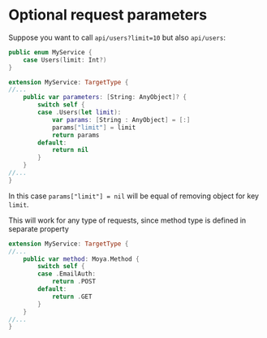 Optional request parameters
===========================

Suppose you want to call `api/users?limit=10` but also `api/users`:

```swift
public enum MyService {
	case Users(limit: Int?)
}

extension MyService: TargetType {
//...
	public var parameters: [String: AnyObject]? {
	    switch self {
	    case .Users(let limit):
	        var params: [String : AnyObject] = [:]
	        params["limit"] = limit
	        return params
        default:
            return nil
        }
    }
//...
}
```

In this case `params["limit"] = nil` will be equal of removing object for key `limit`.

This will work for any type of requests, since method type is defined in separate property

```swift
extension MyService: TargetType {
//...
    public var method: Moya.Method {
        switch self {
        case .EmailAuth:
            return .POST
        default:
            return .GET
        }
    }
//...
}
```
